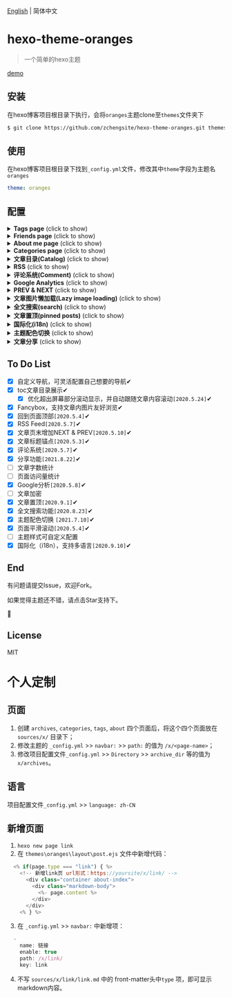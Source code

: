 [English](https://github.com/zchengsite/hexo-theme-oranges/blob/master/README.md) | 简体中文

# hexo-theme-oranges

> 一个简单的hexo主题

[demo](https://hexo.theme.oranges.zcheng.site/)

## 安装

在hexo博客项目根目录下执行，会将`oranges`主题clone至`themes`文件夹下

```bash
$ git clone https://github.com/zchengsite/hexo-theme-oranges.git themes/oranges
```

## 使用

在hexo博客项目根目录下找到`_config.yml`文件，修改其中`theme`字段为主题名`oranges`

```yml
theme: oranges
```

## 配置

<details>
  <summary><b>Tags page</b> (click to show)</summary>

在hexo博客项目根目录下执行，在`source`文件夹下生成`tags`文件夹

```bash
$ hexo new page tags
```

接着修改`tags`文件夹下`index`为以下内容

```markdown
---
title: tags
date: 2019-05-03 12:03:35
type: "tags"
categories:
tags:
---
```

并在主题配置文件`_config.yml`修改对应`enable`为`true`，如不想展示，设置为`false`即可

```yml
navbar:
  -
    name: 标签
    enable: true
    path: /tags/
```

</details>

<details>
  <summary><b>Friends page</b> (click to show)</summary>

在hexo博客项目根目录下执行，在`source`文件夹下生成`friends`文件夹

```bash
$ hexo new page friends
```

接着修改`friends`文件夹下`index`为以下内容

```markdown
---
title: tags
date: 2019-05-03 12:03:35
type: "friends"
categories:
tags:
---
```

并在主题配置文件`_config.yml`修改对应`enable`为`true`，如不想展示，设置为`false`即可

```yml
navbar:
  -
    name: 朋友
    enable: true
    path: /friends/
```
</details>

<details>
  <summary><b>About me page</b> (click to show)</summary>

在hexo博客项目根目录下执行，在`source`文件夹下生成`about`文件夹

```bash
$ hexo new page about
```

接着修改`about`文件夹下`index`为以下内容

```markdown
---
title: tags
date: 2019-05-03 12:03:35
type: "about"
categories:
tags:
---
```

并在主题配置文件`_config.yml`修改对应`enable`为`true`，如不想展示，设置为`false`即可

```yml
navbar:
  -
    name: 关于我
    enable: true
    path: /about/
```

</details>

<details>
  <summary><b>Categories page</b> (click to show)</summary>

在hexo博客项目根目录下执行，在`source`文件夹下生成`categories`文件夹

```bash
$ hexo new page categories
```

接着修改`categories`文件夹下`index`为以下内容

```markdown
---
title: tags
date: 2019-05-03 12:03:35
type: "categories"
categories:
tags:
---
```

并在主题配置文件`_config.yml`修改对应`enable`为`true`，如不想展示，设置为`false`即可

```yml
navbar:
  -
    name: 分类
    enable: true
    path: /categories/
```

</details>

<details>
  <summary><b>文章目录(Catalog)</b> (click to show)</summary>

主题配置文件`_config.yml`下`catalog`修改`enable`为`true`，如不想展示，设置为`false`即可

```yml
catalog:
  enable: true
```

</details>

<details>
  <summary><b>RSS</b> (click to show)</summary>

1.安装`hexo-generator-feed`[官方插件](https://github.com/hexojs/hexo-generator-feed)

```shell
$ npm install hexo-generator-feed --save
```

2.在博客项目配置文件`_config.yml`(非主题配置文件)增加:

```yml
feed:
  type: atom
  path: atom.xml
  limit: 20
  hub:
  content:
  content_limit: 140
  content_limit_delim: ' '
  order_by: -date
  icon: icon.png
  autodiscovery: true
  template:
```

3.开启rss按钮
在主题配置文件`_config.yml`增加页脚项:

```yml
footer:
  social:
    -
      name: rss
      icon: rss
      path: /atom.xml
```

</details>

<details>
  <summary><b>评论系统(Comment)</b> (click to show)</summary>

1.确保主题配置文件`_config.yml`下`comments`->`enable: true`

2.目前支持以下几种评论插件
  - [valine](https://valine.js.org/quickstart.html)
  - [gitalk](https://github.com/gitalk/gitalk#usage)
  - [disqus](https://disqus.com)(需科学上网)

3.如需使用，修改相应评论下`enable: true`

4.查看评论插件官方教程获取相应的字段填入即可使用

以`valine`为例，注册`valine`并获取`appId`&`appKey`填入即可使用

```yml
comments:
  enable: true
  valine:
    # https://valine.js.org/quickstart.html#%E8%8E%B7%E5%8F%96APP-ID-%E5%92%8C-APP-Key
    enable: true
    appId: xxxxxxxx
    appKey: xxxxxxxxx
    placeholder: welcome!
    avatar: retro
```

</details>

<details>
  <summary><b>Google Analytics</b> (click to show)</summary>

[Google Analytics](https://analytics.google.com)
注册Google分析账号，在管理/创建媒体资源/选择网站/填写相关信息后得到跟踪Id，一般格式为UA-xxxxxxx-x
如之前已有注册账号，在管理/跟踪信息/跟踪代码/找到跟踪ID，一般格式为UA-xxxxxxx-x

```yml
gtag:
  enable: true
  gtagkey: UA-xxxxxxx-x
```

</details>

<details>
  <summary><b>PREV & NEXT</b> (click to show)</summary>

文章末尾的上一篇与下一篇功能。

```yml
prevnext:
  enable: true
```

</details>

<details>
  <summary><b>文章图片懒加载(Lazy image loading)</b> (click to show)</summary>

安装插件[hexo-lazyload-image](https://github.com/Troy-Yang/hexo-lazyload-image)

```bash
$ npm install hexo-lazyload-image --save
```

项目配置文件`_config.yml`（非主题配置文件）下添加：

```yml
lazyload:
  enable: true
  onlypost: false # optional
  loadingImg: # optional eg ./images/loading.gif
  isSPA: false # optional
```

详情可见[hexo-lazyload-image](https://github.com/Troy-Yang/hexo-lazyload-image)

</details>

<details>
  <summary><b>全文搜索(search)</b> (click to show)</summary>

  1.安装插件[hexo-generator-search](https://github.com/wzpan/hexo-generator-search)

  ```bash
  $ npm install hexo-generator-search --save
  ```

  2.项目配置文件`_config.yml`（非主题配置文件）下添加：

  ```yml
  search:
    path: search.xml
    field: post
    content: true
  ```

  详情可见[hexo-generator-search](https://github.com/wzpan/hexo-generator-search)

  3.主题配置文件`_config.yml`下找到`search`，修改`enable`为`true`:

  ```yml
    # 文章搜索
    search:
      enable: true
      placeholder: 搜索...
  ```

</details>

<details>
  <summary><b>文章置顶(pinned posts)</b> (click to show)</summary>

  1.安装插件[hexo-generator-index-pin-top](https://github.com/netcan/hexo-generator-index-pin-top)。

  ```bash
  $ npm uninstall hexo-generator-index --save
  $ npm install hexo-generator-index-pin-top --save
  ```

  2.项目配置文件`_config.yml`（非主题配置文件）下添加（如已有请忽略）：

  ```yml
  index_generator:
    path: ''
    per_page: 10
    order_by: -date
  ```

  详情可见[hexo-generator-index-pin-top](https://github.com/netcan/hexo-generator-index-pin-top)。

  3.在所需置顶的文章front-matter头中添加`top: true`即可：

  ```markdown
  ---
  title: Hello World
  date: 2020-03-11 14:19:04
  top: true
  tags:
  - Welcome
  categories:
  - [Welcome, 欢迎]
---
  ```
  4.重启服务后，可在主页文章标题看到置顶图标。

</details>

<details>
  <summary><b>国际化(i18n)</b> (click to show)</summary>

  现在页面部分元素支持以不同语言显示，通过修改项目配置文件`_config.yml`（非主题配置文件）中的`language`:

  举几个例子：

  英文：
  ```yml
  language: en
  ```
  中文：
  ```yml
  language: zh-CN
  ```
  日文：
  ```yml
  language: ja
  ```

  默认值为`en`，可选项在主题下`languages`语言文件中查看，修改为对应文件名即可。

</details>

<details>
  <summary><b>主题配色切换</b> (click to show)</summary>

  拉取最新仓库，在主题配置文件`_config.yml`中添加或修改`colorSwitch`字段，确保`enable`为`true`:

  ```yml
  colorSwitch:
    enable: true
  ```

重新运行项目，页面右下角会出现切换主题模式的开关。

</details>

<details>
  <summary><b>文章分享</b> (click to show)</summary>

  拉取最新仓库，在主题配置文件`_config.yml`中添加或修改`postShare`字段，确保`enable`为`true`:

  ```yml
  postShare:
    enable: true

    twitter:
      enable: true
  ```

重新运行项目，文章页面右下角会出现分享的按钮。

</details>

## To Do List

- [x] 自定义导航，可灵活配置自己想要的导航✔
- [x] toc文章目录展示✔
  - [x] 优化超出屏幕部分滚动显示，并自动跟随文章内容滚动`[2020.5.24]`✔
- [x] Fancybox，支持文章内图片友好浏览✔
- [x] 回到页面顶部`[2020.5.4]`✔
- [x] RSS Feed`[2020.5.7]`✔
- [x] 文章页末增加NEXT & PREV`[2020.5.10]`✔
- [x] 文章标题锚点`[2020.5.3]`✔
- [x] 评论系统`[2020.5.7]`✔
- [x] 分享功能`[2021.8.22]`✔
- [ ] 文章字数统计
- [ ] 页面访问量统计
- [x] Google分析`[2020.5.8]`✔
- [ ] 文章加密
- [x] 文章置顶`[2020.9.1]`✔
- [x] 全文搜索功能`[2020.8.23]`✔
- [x] 主题配色切换 `[2021.7.10]`✔
- [x] 页面平滑滚动`[2020.5.4]`✔
- [ ] 主题样式可自定义配置
- [x] 国际化（i18n），支持多语言`[2020.9.10]`✔

## End

有问题请提交Issue，欢迎Fork。

如果觉得主题还不错，请点击Star支持下。

🍻

## License

MIT

# 个人定制

## 页面

1. 创建 `archives`, `categories`, `tags`, `about` 四个页面后，将这个四个页面放在 `sources/x/` 目录下；
2. 修改主题的 `_config.yml` >> `navbar:` >> `path:` 的值为 `/x/<page-name>`；
3. 修改项目配置文件`_config.yml` >> `Directory` >> `archive_dir` 等的值为 `x/archives`。

## 语言

项目配置文件`_config.yml` >> `language: zh-CN`

## 新增页面

1. `hexo new page link`
2. 在 `themes\oranges\layout\post.ejs` 文件中新增代码：

```js
  <% if(page.type === "link") { %>
    <!-- 新增link页 url形式：https://yoursite/x/link/ -->
      <div class="container about-index">
        <div class="markdown-body">
          <%- page.content %>
        </div>
      </div>
    <% } %>
```

3. 在 `_config.yml` >> `navbar:` 中新增项：

```js
  - 
    name: 链接
    enable: true
    path: /x/link/
    key: link
```

4. 不写 `sources/x/link/link.md` 中的 front-matter头中`type` 项，即可显示markdown内容。

